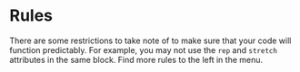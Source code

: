 # Rules

There are some restrictions to take note of to make sure that your code will function predictably. For example, you may not use the `rep` and `stretch` attributes in the same block. Find more rules to the left in the menu.
